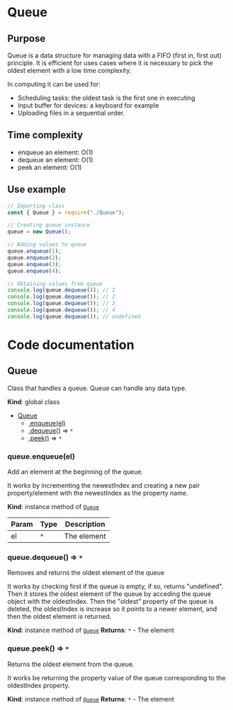 # Queue

## Purpose

Queue is a data structure for managing data with a FIFO (first in, first out) principle. It is efficient for uses cases where it is necessary to pick the oldest element with a low time complexity.

In computing it can be used for:
- Scheduling tasks: the oldest task is the first one in executing
- Input buffer for devices: a keyboard for example
- Uploading files in a sequential order.

## Time complexity

- enqueue an element: O(1)
- dequeue an element: O(1)
- peek an element: O(1)

## Use example

```js
// Importing class
const { Queue } = require("./Queue");

// Creating queue instance
queue = new Queue();

// Adding values to queue
queue.enqueue(1);
queue.enqueue(2);
queue.enqueue(3);
queue.enqueue(4);

// Obtaining values from queue
console.log(queue.dequeue()); // 1
console.log(queue.dequeue()); // 2
console.log(queue.dequeue()); // 3
console.log(queue.dequeue()); // 4
console.log(queue.dequeue()); // undefined
```

# Code documentation

<a name="Queue"></a>

## Queue
Class that handles a queue. Queue can handle any data type.

**Kind**: global class

* [Queue](#Queue)
    * [.enqueue(el)](#Queue+enqueue)
    * [.dequeue()](#Queue+dequeue) ⇒ <code>\*</code>
    * [.peek()](#Queue+peek) ⇒ <code>\*</code>

<a name="Queue+enqueue"></a>

### queue.enqueue(el)
Add an element at the beginning of the queue.

It works by incrementing the newestIndex and creating a new pair
property/element with the newestIndex as the property name.

**Kind**: instance method of [<code>Queue</code>](#Queue)

| Param | Type | Description |
| --- | --- | --- |
| el | <code>\*</code> | The element |

<a name="Queue+dequeue"></a>

### queue.dequeue() ⇒ <code>\*</code>
Removes and returns the oldest element of the queue

It works by checking first if the queue is empty, if so, returns "undefined".
Then it stores the oldest element of the queue by acceding the queue object
with the oldestIndex. Then the "oldest" property of the queue is deleted,
the oldestIndex is increase so it points to a newer element, and then
the oldest element is returned.

**Kind**: instance method of [<code>Queue</code>](#Queue)
**Returns**: <code>\*</code> - The element
<a name="Queue+peek"></a>

### queue.peek() ⇒ <code>\*</code>
Returns the oldest element from the queue.

It works be returning the property value of the queue
corresponding to the oldestIndex property.

**Kind**: instance method of [<code>Queue</code>](#Queue)
**Returns**: <code>\*</code> - The element